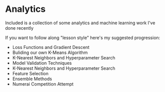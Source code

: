 # Analytics
Included is a collection of some analytics and machine learning work I've done recently

If you want to follow along "lesson style" here's my suggested progression:

- Loss Functions and Gradient Descent
- Buliding our own K-Means Algorithm
- K-Nearest Neighbors and Hyperparameter Search
- Model Validation Techniques
- K-Nearest Neighbors and Hyperparameter Search
- Feature Selection
- Ensemble Methods
- Numerai Competition Attempt
